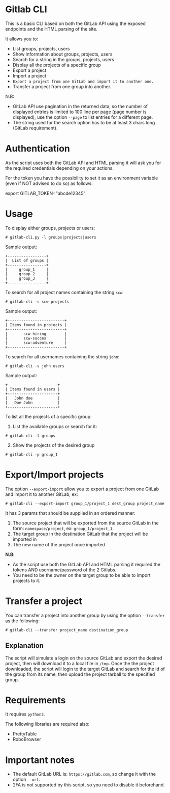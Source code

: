 # Gitlab CLI

This is a basic CLI based on both the GitLab API using the exposed endpoints and the HTML parsing of the site.

It allows you to:
* List groups, projects, users
* Show information about groups, projects, users
* Search for a string in the groups, projects, users
* Display all the projects of a specific group
* Export a project
* Import a project
* `Export a project from one GitLab and import it to another one.`
* Transfer a project from one group into another.

N.B:
- GitLab API use pagination in the returned data, so the number of displayed entries is limited to 100 line per page (page number is displayed), use the option `--page` to list entries for a different page.
- The string used for the search option has to be at least 3 chars long (GitLab requirement).

# Authentication

As the script uses both the GitLab API and HTML parsing it will ask you for the required credentials depending on your actions.

For the token you have the possibility to set it as an environment variable (even if NOT advised to do so) as follows:

export GITLAB_TOKEN="abcde12345"

# Usage

To display either groups, projects or users:
```
# gitlab-cli.py -l groups|projects|users
```

Sample output:
```
+-----------------+
|  List of groups |
+-----------------+
|     group_1     |
|     group_2     |
|     group_3     |
+-----------------+
```

To search for all project names containing the string `scw`:
```
# gitlab-cli -s scw projects
```

Sample output:
```
+-------------------------+
| Items found in projects |
+-------------------------+
|       scw-hiring        |
|       scw-succes        |
|       scw-adventure     |
+-------------------------+
```

To search for all usernames containing the string `john`:
```
# gitlab-cli -s john users
```

Sample output:
```
+----------------------+
| Items found in users |
+----------------------+
|   John doe           |
|   Doe John           |
+----------------------+
```

To list all the projects of a specific group:
1. List the available groups or search for it:
```
# gitlab-cli -l groups
```

2. Show the projects of the desired group
```
# gitlab-cli -p group_1
```

# Export/Import projects

The option `--export-import` allow you to export a project from one GitLab and import it to another GitLab, ex:
```
# gitlab-cli --export-import group_1/project_1 dest_group project_name
```

It has 3 params that should be supplied in an ordered manner:
1. The source project that will be exported from the source GitLab in the form: `namespace/project`, ex: `group_1/project_1`
2. The target group in the destination GitLab that the project will be imported in
3. The new name of the project once imported

**N.B**:
- As the script use both the GitLab API and HTML parsing it required the tokens AND username/password of the 2 Gitlabs.
- You need to be the owner on the target group to be able to import projects to it.

# Transfer a project

You can transfer a project into another group by using the option `--transfer` as the following:
```
# gitlab-cli --transfer project_name destination_group
```

## Explanation

The script will simulate a login on the source GitLab and export the desired project, then will download it to a local file in `/tmp`.
Once the the project downloaded, the script will login to the target GitLab and search for the id of the group from its name, then upload the project tarball to the specified group.

# Requirements

It requires `python3`.

The following libraries are required also:
* PrettyTable
* RoboBrowser

# Important notes

- The default GitLab URL is: `https://gitlab.com`, so change it with the option `--url`.
- 2FA is not supported by this script, so you need to disable it beforehand.
